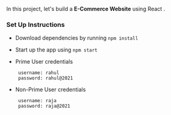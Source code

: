 In this project, let's build a **E-Commerce Website** using React .
### Set Up Instructions


- Download dependencies by running `npm install`
- Start up the app using `npm start`
- Prime User credentials

  ```
   username: rahul
   password: rahul@2021
  ```

- Non-Prime User credentials

  ```
   username: raja
   password: raja@2021
  ```

